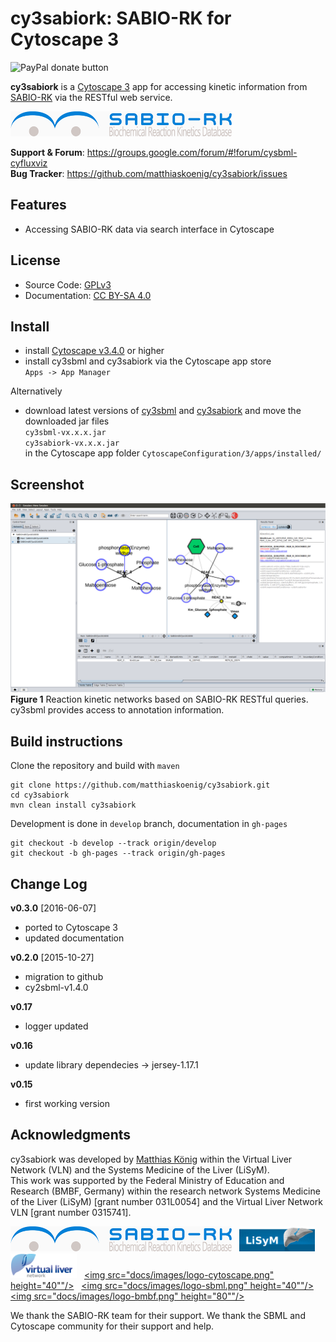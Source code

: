 # cy3sabiork: SABIO-RK for Cytoscape 3
<div align="right>
<a href="https://www.paypal.com/cgi-bin/webscr?cmd=_s-xclick&amp;hosted_button_id=RYHNRJFBMWD5N" title="Donate to this project using Paypal"><img src="https://img.shields.io/badge/paypal-donate-yellow.svg" alt="PayPal donate button" /></a>
</div>

**cy3sabiork** is a [Cytoscape 3](http://www.cytoscape.org) app for accessing kinetic information from [SABIO-RK](http://sabio.villa-bosch.de/) via the RESTful web service.
  
[![alt tag](docs/images/logo-sabiork.png)](http://sabio.villa-bosch.de/)  

**Support & Forum**: https://groups.google.com/forum/#!forum/cysbml-cyfluxviz  
**Bug Tracker**: https://github.com/matthiaskoenig/cy3sabiork/issues  

## Features
- Accessing SABIO-RK data via search interface in Cytoscape

## License
* Source Code: [GPLv3](http://opensource.org/licenses/GPL-3.0)
* Documentation: [CC BY-SA 4.0](http://creativecommons.org/licenses/by-sa/4.0/)

## Install
* install [Cytoscape v3.4.0](http://www.cytoscape.org/download.html) or higher
* install cy3sbml and cy3sabiork via the Cytoscape app store  
`Apps -> App Manager`

Alternatively
* download latest versions of [cy3sbml](https://github.com/matthiaskoenig/cy3sbml/releases/latest) and [cy3sabiork](https://github.com/matthiaskoenig/cy3sabiork/releases/latest) and move the downloaded jar files  
`cy3sbml-vx.x.x.jar`  
`cy3sabiork-vx.x.x.jar`  
in the Cytoscape app folder
`CytoscapeConfiguration/3/apps/installed/`

## Screenshot
![alt tag](docs/images/cy3sabiork-v0.3.0-screenshot.png)  
**Figure 1** Reaction kinetic networks based on SABIO-RK RESTful queries. cy3sbml provides access to annotation information.

## Build instructions
Clone the repository and build with `maven`
```
git clone https://github.com/matthiaskoenig/cy3sabiork.git
cd cy3sabiork
mvn clean install cy3sabiork
```
Development is done in `develop` branch, documentation in `gh-pages`
```
git checkout -b develop --track origin/develop
git checkout -b gh-pages --track origin/gh-pages
```

## Change Log
**v0.3.0** [2016-06-07]
- ported to Cytoscape 3
- updated documentation

**v0.2.0** [2015-10-27]
- migration to github
- cy2sbml-v1.4.0

**v0.17**
- logger updated 

**v0.16**
- update library dependecies -> jersey-1.17.1

**v0.15**
- first working version

## Acknowledgments
cy3sabiork was developed by [Matthias König](https://www.livermetabolism.com/contact.html) within the Virtual Liver Network (VLN) and the Systems Medicine of the Liver (LiSyM).  
This work was supported by the Federal Ministry of Education and Research (BMBF, Germany) within the research network Systems Medicine of the Liver (LiSyM) [grant number 031L0054] and the Virtual Liver Network VLN [grant number 0315741].

<a href="http://sabio.villa-bosch.de/"><img src="docs/images/logo-sabiork.png" height="40"/></a>&nbsp;&nbsp;
<a href="http://network.virtual-liver.de/en/"><img src="docs/images/logo-lisym.png" height="40"/></a>&nbsp;&nbsp;
<a href="http://network.virtual-liver.de/en/"><img src="docs/images/logo-vln.png" height="40"/></a>&nbsp;&nbsp;
<a href="http://www.cytoscape.org/"><img src="docs/images/logo-cytoscape.png" height="40""/></a>&nbsp;&nbsp;
<a href="http://sbml.org/Main_Page"><img src="docs/images/logo-sbml.png" height="40""/></a>&nbsp;&nbsp;
<a href="http://www.bmbf.de/"><img src="docs/images/logo-bmbf.png" height="80""/></a>&nbsp;&nbsp;

We thank the SABIO-RK team for their support. We thank the SBML and Cytoscape community for their support and help.

